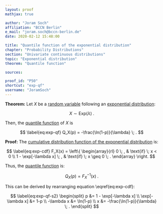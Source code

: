 ```yaml
---
layout: proof
mathjax: true

author: "Joram Soch"
affiliation: "BCCN Berlin"
e_mail: "joram.soch@bccn-berlin.de"
date: 2020-02-12 15:48:00

title: "Quantile function of the exponential distribution"
chapter: "Probability Distributions"
section: "Univariate continuous distributions"
topic: "Exponential distribution"
theorem: "Quantile function"

sources:

proof_id: "P50"
shortcut: "exp-qf"
username: "JoramSoch"
---
```



**Theorem:** Let $X$ be a [random variable](/D/rvar) following an [exponential distribution](/D/exp):

$$ \label{eq:exp}
X \sim \mathrm{Exp}(\lambda) \; .
$$

Then, the [quantile function](/D/qf) of $X$ is

$$ \label{eq:exp-qf}
Q_X(p) = -\frac{\ln(1-p)}{\lambda} \; .
$$


**Proof:** The [cumulative distribution function of the exponential distribution](/P/exp-cdf) is:

$$ \label{eq:exp-cdf}
F_X(x) = \left\{
\begin{array}{rl}
0 \; , & \text{if} \; x < 0 \\
1 - \exp[-\lambda x] \; , & \text{if} \; x \geq 0 \; .
\end{array}
\right.
$$

Thus, the [quantile function](/D/qf) is:

$$ \label{eq:exp-qf-s1}
Q_X(p) = F_X^{-1}(x) \; .
$$

This can be derived by rearranging equation \eqref{eq:exp-cdf}:

$$ \label{eq:exp-qf-s2}
\begin{split}
p &= 1 - \exp[-\lambda x] \\
\exp[-\lambda x] &= 1-p \\
-\lambda x &= \ln(1-p) \\
x &= -\frac{\ln(1-p)}{\lambda} \; .
\end{split}
$$